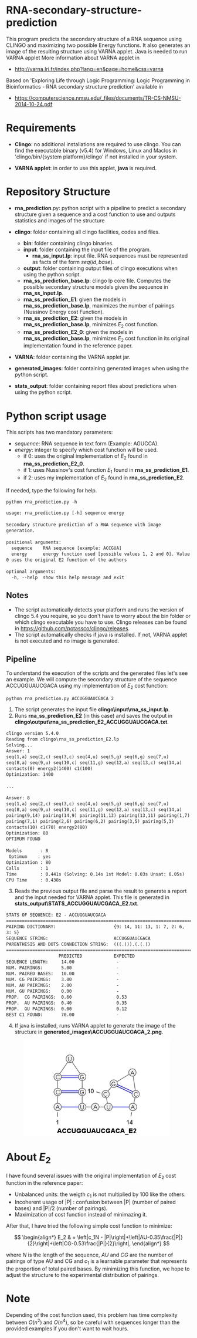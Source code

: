 # RNA-secondary-structure-prediction

This program predicts the secondary structure of a RNA sequence
using CLINGO and maximizing two possible Energy functions. It also generates an image 
of the resulting structure using VARNA applet. Java is needed to run VARNA applet
More information about VARNA applet in

* http://varna.lri.fr/index.php?lang=en&page=home&css=varna


Based on 'Exploring Life through Logic Programming: Logic Programming in Bioinformatics -  RNA secondary  structure prediction' available in 
 
 * https://computerscience.nmsu.edu/_files/documents/TR-CS-NMSU-2014-10-24.pdf


# Requirements

 * **Clingo**: no additional installations are required to use clingo. You can find the executable binary (v5.4) for Windows, Linux and MacIos in 'clingo/bin/{system platform}/clingo' if not installed in your system.

 * **VARNA applet**: in order to use this applet, **java** is required.

 # Repository Structure
  * **rna_prediction**.py: python script with a pipeline to predict a secondary structure given a sequence and a cost function to use and outputs statistics and images of the structure
  * **clingo**: folder containing all clingo facilities, codes and files.
    * **bin**: folder containing clingo binaries.
    * **input**: folder containing the input file of the program.
        * **rna_ss_input.lp**: input file. RNA sequences must be represented as facts of the form $seq(id, base)$.
    * **output**: folder containing output files of clingo executions when using the python script. 
    * **rna_ss_prediction_base.lp**: clingo lp core file. Computes the possible secondary structure models given the sequence in **rna_ss_input.lp**.
    * **rna_ss_prediction_E1**: given the models in **rna_ss_prediction_base.lp**, maximizes the number of pairings (Nussinov Energy cost Function). 
     * **rna_ss_prediction_E2**: given the models in **rna_ss_prediction_base.lp**, minimizes $E_2$ cost function.
     * **rna_ss_prediction_E2_0**: given the models in **rna_ss_prediction_base.lp**, minimizes $E_2$ cost function in its original implementation found in the reference paper.

 * **VARNA**: folder containing the VARNA applet jar.
 * **generated_images**: folder containing generated images when using the python script.
 * **stats_output**: folder containing report files about predictions when using the python script.

 # Python script usage
This scripts has two mandatory parameters:
 * *sequence*: RNA sequence in text form (Example: AGUCCA).
 * *energy*: integer to specify which cost function will be used. 
    * if 0: uses the original implementation of $E_2$ found in  **rna_ss_prediction_E2_0**.
    * if 1: uses Nussinov's cost function $E_1$ found in  **rna_ss_prediction_E1**.
    * if 2: uses my implementation of $E_2$ found in  **rna_ss_prediction_E2**.

If needed, type the following for help.

    python rna_prediction.py -h

```
usage: rna_prediction.py [-h] sequence energy

Secondary structure prediction of a RNA sequence with image generation.

positional arguments:
  sequence    RNA sequence [example: ACCGUA]
  energy      energy function used [possible values 1, 2 and 0]. Value 0 uses the original E2 function of the authors

optional arguments:
  -h, --help  show this help message and exit
```

## Notes
 * The script automatically detects your platform and runs the version of clingo 5.4 you require, so you don't have to worry about the bin folder or which clingo executable you have to use. Clingo releases can be found in https://github.com/potassco/clingo/releases.
 * The script automatically checks if java is installed. If not, VARNA applet is not executed and no image is generated.

## Pipeline
To understand the execution of the scripts and the generated files let's see an example. We will compute the secondary structure of the sequence ACCUGGUAUCGACA using my implementation of $E_2$ cost function:

    python rna_prediction.py ACCUGGUAUCGACA 2

 1. The script generates the input file **clingo\input\rna_ss_input.lp**.
 2. Runs **rna_ss_prediction_E2** (in this case) and saves the output in **clingo\output\rna_ss_prediction_E2_ACCUGGUAUCGACA.txt**.

 ```
clingo version 5.4.0
Reading from clingo\rna_ss_prediction_E2.lp
Solving...
Answer: 1
seq(1,a) seq(2,c) seq(3,c) seq(4,u) seq(5,g) seq(6,g) seq(7,u) seq(8,a) seq(9,u) seq(10,c) seq(11,g) seq(12,a) seq(13,c) seq(14,a) contacts(0) energy2(1400) c1(100)
Optimization: 1400

...

Answer: 8
seq(1,a) seq(2,c) seq(3,c) seq(4,u) seq(5,g) seq(6,g) seq(7,u) seq(8,a) seq(9,u) seq(10,c) seq(11,g) seq(12,a) seq(13,c) seq(14,a) pairing(9,14) pairing(14,9) pairing(11,13) pairing(13,11) pairing(1,7) pairing(7,1) pairing(2,6) pairing(6,2) pairing(3,5) pairing(5,3) contacts(10) c1(70) energy2(80)
Optimization: 80
OPTIMUM FOUND

Models       : 8
  Optimum    : yes
Optimization : 80
Calls        : 1
Time         : 0.441s (Solving: 0.14s 1st Model: 0.03s Unsat: 0.05s)
CPU Time     : 0.438s
 ```
 3. Reads the previous output file and parse the result to generate a report and the input needed for VARNA applet. This file is generated in **stats_output\STATS_ACCUGGUAUCGACA_E2.txt**.

 ```
 STATS OF SEQUENCE: E2 - ACCUGGUAUCGACA
================================================================================
PAIRING DICTIONARY:                      {9: 14, 11: 13, 1: 7, 2: 6, 3: 5}        
SEQUENCE STRING:                         ACCUGGUAUCGACA                           
PARENTHESIS AND DOTS CONNECTION STRING:  (((.))).(.(.))                           
================================================================================
                     PREDICTED            EXPECTED            
SEQUENCE LENGTH:     14.00                -                   
NUM. PAIRINGS:       5.00                 -                   
NUM. PAIRED BASES:   10.00                -                   
NUM. CG PAIRINGS:    3.00                 -                   
NUM. AU PAIRINGS:    2.00                 -                   
NUM. GU PAIRINGS:    0.00                 -                   
PROP.  CG PAIRINGS:  0.60                 0.53                
PROP.  AU PAIRINGS:  0.40                 0.35                
PROP.  GU PAIRINGS:  0.00                 0.12                
BEST C1 FOUND:       70.00                -      
 ```

 4. If java is installed, runs VARNA applet to generate the image of the structure in **generated_images\ACCUGGUAUCGACA_2.png**.

<p align="center">
 <img src="misc/readme_image_example.png"
     alt="Generated image example"
     style="float: center; margin-right: 10px;" />
<p>

# About $E_2$

I have found several issues with the original implementation of $E_2$ cost function in the reference paper:
 * Unbalanced units: the weigth $c_1$ is not multiplied by 100 like the others.
 * Incoherent usage of |P| : confusion between |P| (number of paired bases) and |P|/2 (number of pairings).
 * Maximization of cost function instead of minimazing it.

After that, I have tried the following simple cost function to minimize:

$$
\begin{align*}
    E_2 & = \left|c_1N - |P|\right|+\left|AU-0.35\frac{|P|}{2}\right|+\left|CG-0.53\frac{|P|}{2}\right|,
\end{align*}
$$

where $N$ is the length of the sequence, $AU$ and $CG$ are the number of pairings of type AU and CG and $c_1$ is a learnable parameter that represents the proportion of total paired bases. By minimizing this function, we hope to adjust the structure to the experimental distribution of pairings.

# Note
Depending of the cost function used, this problem has time complexity between $O(n^2)$ and $O(n^4)$, so be careful with sequences longer than the provided examples if you don't want to wait hours.
